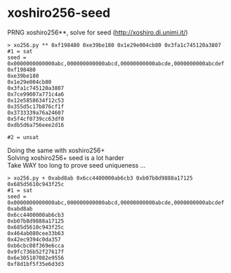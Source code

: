 # xoshiro256-seed
PRNG xoshiro256**, solve for seed  (http://xoshiro.di.unimi.it/)
```
> xo256.py ** 0xf198480 0xe39be180 0x1e29e004cb80 0x3fa1c745120a3807
#1 = sat  
seed = 0x0000000000000abc,000000000000abcd,00000000000abcde,0000000000abcdef  
0xf198480  
0xe39be180  
0x1e29e004cb80  
0x3fa1c745120a3807  
0x7ce99007a771c4a6  
0x12e5858634f12c53  
0x355d5c17b876cf1f  
0x3733339a76a24607  
0x5f4cf0739cc63df0  
0xdb5d6a756eee2d16    
  
#2 = unsat    
```
Doing the same with xoshiro256+  
Solving xoshiro256+ seed is a lot harder  
Take WAY too long to prove seed uniqueness ...  
```
> xo256.py + 0xabd8ab 0x6cc4400000ab6cb3 0xb07b8d9888a17125 0x685d5610c943f25c  
#1 = sat  
seed = 0x0000000000000abc,000000000000abcd,00000000000abcde,0000000000abcdef  
0xabd8ab  
0x6cc4400000ab6cb3  
0xb07b8d9888a17125  
0x685d5610c943f25c  
0x464ab080cee33b63  
0x42ec9394c0da357  
0xb6cbc08f369e6cca  
0x9fc736b52f27617f  
0x6e305107082e9556  
0xf8d1bf5f35e6d3d3    
```
